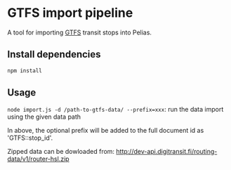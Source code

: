 # GTFS import pipeline

A tool for importing [GTFS](https://developers.google.com/transit/gtfs/) transit stops into Pelias.

## Install dependencies

```bash
npm install
```

## Usage

`node import.js -d /path-to-gtfs-data/ --prefix=xxx`: run the data import using the given data path

In above, the optional prefix will be added to the full document id as 'GTFS:<prefix>:stop_id'.

Zipped data can be dowloaded from: http://dev-api.digitransit.fi/routing-data/v1/router-hsl.zip
